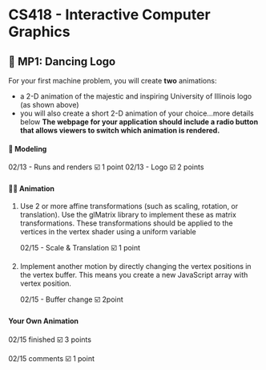 # CS418 - Interactive Computer Graphics
## 🐰 MP1: Dancing Logo 
For your first machine problem, you will create **two** animations:
* a 2-D animation of the majestic and inspiring University of Illinois logo (as shown above)
* you will also create a short 2-D animation of your choice…more details below
**The webpage for your application should include a radio button that allows viewers to switch which animation is rendered.**

#### 🧩 Modeling  
02/13 - Runs and renders ☑️ 1 point
02/13 - Logo ☑️ 2 points

#### 💃🏻 Animation 
1. Use 2 or more affine transformations (such as scaling, rotation, or translation). Use the glMatrix library to implement these as matrix transformations. These transformations should be applied to the vertices in the vertex shader using a uniform variable

   02/15 - Scale & Translation ☑️ 1 point


2. Implement another motion by directly changing the vertex positions in the vertex buffer. This means you create a new JavaScript array with vertex position. 

   02/15 - Buffer change ☑️ 2point



#### Your Own Animation

02/15 finished ☑️ 3 points

02/15 comments ☑️ 1 point